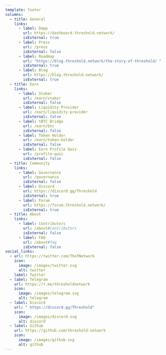 ```yaml
---
template: footer
columns:
  - title: General
    links:
      - label: Dapp
        url: https://dashboard.threshold.network/
        isExternal: true
      - label: Press
        url: /press
        isExternal: false
      - label: Roadmap
        url: "https://blog.threshold.network/the-story-of-threshold/ "
        isExternal: true
      - label: Blog
        url: https://blog.threshold.network/
        isExternal: true
  - title: Earn
    links:
      - label: Staker
        url: /earn/staker
        isExternal: false
      - label: Liquidity Provider
        url: /earn/liquidity-provider
        isExternal: false
      - label: tBTC Bridge
        url: /earn/btc
        isExternal: false
      - label: Token Holder
        url: /earn/token-holder
        isExternal: false
      - label: Earn Profile Quiz
        url: /profile-quiz
        isExternal: false
  - title: Community
    links:
      - label: Governance
        url: /governance
        isExternal: false
      - label: Discord
        url: https://discord.gg/Threshold
        isExternal: true
      - label: Forum
        url: https://forum.threshold.network/
        isExternal: true
  - title: About
    links:
      - label: Contributors
        url: /about#contributors
        isExternal: false
      - label: FAQ
        url: /about#faq
        isExternal: false
social_links:
  - url: https://twitter.com/TheTNetwork
    icon:
      image: /images/twitter.svg
      alt: twitter
    label: Twitter
  - label: Telegram
    url: https://t.me/thresholdnetwork
    icon:
      image: /images/telegram.svg
      alt: telegram
  - label: Discord
    url: " https://discord.gg/Threshold"
    icon:
      image: /images/discord.svg
      alt: discord
  - label: Github
    url: https://github.com/threshold-network
    icon:
      image: /images/github.svg
      alt: github
---
```

